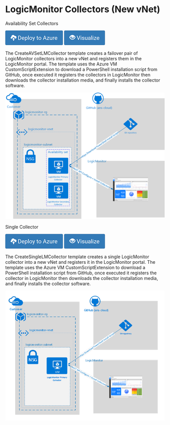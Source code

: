 # LogicMonitor Collectors (New vNet)

Availability Set Collectors

[![Deploy to Azure](/Azure/Images/azure_deploy.png)](https://portal.azure.com/#create/Microsoft.Template/uri/https%3A%2F%2Fraw.githubusercontent.com%2Fans-cst%2FCloud-Scripts%2Fmaster%2FAzure%2FLogicMonitor%2FLogicMonitor-Collector-New-Network%2FCreateAVSetLMCollector.json)
[![Deploy to Azure](/Azure/Images/azure_view.png)](http://armviz.io/#/?load=https%3A%2F%2Fraw.githubusercontent.com%2Fans-cst%2FCloud-Scripts%2Fmaster%2FAzure%2FLogicMonitor%2FLogicMonitor-Collector-New-Network%2FCreateAVSetLMCollector.json)

The CreateAVSetLMCollector template creates a failover pair of LogicMonitor collectors into a new vNet and registers them in the LogicMonitor portal. The template uses the Azure VM CustomScriptExtension to download a PowerShell installation script from GitHub, once executed it registers the collectors in LogicMonitor then downloads the collector installation media, and finally installs the collector software. 

![Diagram](/Azure/LogicMonitor/LogicMonitor-Collector-New-Network/CreateLMCollectorAVSet.png)


Single Collector

[![Deploy to Azure](/Azure/Images/azure_deploy.png)](https://portal.azure.com/#create/Microsoft.Template/uri/https%3A%2F%2Fraw.githubusercontent.com%2Fans-cst%2FCloud-Scripts%2Fmaster%2FAzure%2FLogicMonitor%2FLogicMonitor-Collector-New-Network%2FCreateSingleLMCollector.json)
[![Deploy to Azure](/Azure/Images/azure_view.png)](http://armviz.io/#/?load=https%3A%2F%2Fraw.githubusercontent.com%2Fans-cst%2FCloud-Scripts%2Fmaster%2FAzure%2FLogicMonitor%2FLogicMonitor-Collector-New-Network%2FCreateSingleLMCollector.json)

The CreateSingleLMCollector template creates a single LogicMonitor collector into a new vNet and registers it in the LogicMonitor portal. The template uses the Azure VM CustomScriptExtension to download a PowerShell installation script from GitHub, once executed it registers the collector in LogicMonitor then downloads the collector installation media, and finally installs the collector software. 

![Diagram](/Azure/LogicMonitor/LogicMonitor-Collector-Existing-Network/CreateLMCollectorSingleVM.png)
